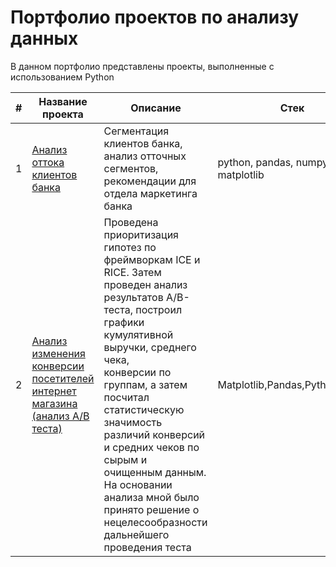 # Портфолио проектов по анализу данных
В данном портфолио представлены проекты, выполненные с использованием Python

|#   |Название проекта                                                                                     | Описание                                            | Стек             |
|----|------------------------------------------------------------------------------------------------------------|-----------------------------------------------------|------------------|
|1   |[Анализ оттока клиентов банка](https://github.com/daoreshina/DA-portfolio/tree/main/banks)|Сегментация клиентов банка, анализ отточных сегментов,<br/> рекомендации для отдела маркетинга банка| python, pandas, numpy, scipy, matplotlib |
|2   |[Анализ изменения конверсии посетителей интернет магазина (анализ А/В теста)](https://github.com/daoreshina/DA-portfolio/tree/main/e-commerce)|Проведена приоритизация гипотез по фреймворкам ICE и RICE. Затем проведен анализ <br/> результатов A/B-теста, построил графики кумулятивной выручки, среднего чека,<br/> конверсии по группам, а затем посчитал статистическую значимость различий конверсий<br/> и средних чеков по сырым и очищенным данным. На основании анализа мной было<br/> принято решение о нецелесообразности дальнейшего проведения теста|Matplotlib,Pandas,Python,SciPy|
